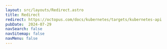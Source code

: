 ```yaml
---
layout: src/layouts/Redirect.astro
title: Redirect
redirect: https://octopus.com/docs/kubernetes/targets/kubernetes-api
pubDate:  2024-07-29
navSearch: false
navSitemap: false
navMenu: false
---
```

